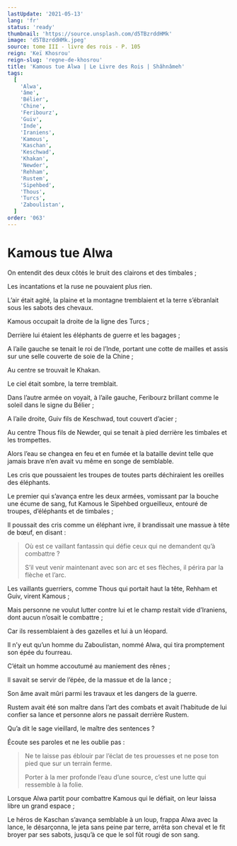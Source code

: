 ```yaml
---
lastUpdate: '2021-05-13'
lang: 'fr'
status: 'ready'
thumbnail: 'https://source.unsplash.com/d5TBzrddHMk'
image: 'd5TBzrddHMk.jpeg'
source: tome III - livre des rois - P. 105
reign: 'Keï Khosrou'
reign-slug: 'regne-de-khosrou'
title: 'Kamous tue Alwa | Le Livre des Rois | Shâhnâmeh'
tags:
  [
    'Alwa',
    'âme',
    'Bélier',
    'Chine',
    'Feribourz',
    'Guiv',
    'Inde',
    'Iraniens',
    'Kamous',
    'Kaschan',
    'Keschwad',
    'Khakan',
    'Newder',
    'Rehham',
    'Rustem',
    'Sipehbed',
    'Thous',
    'Turcs',
    'Zaboulistan',
  ]
order: '063'
---
```


<!-- LTeX: language=fr -->

# Kamous tue Alwa

On entendit des deux côtés le bruit des clairons et des timbales ;

Les incantations et la ruse ne pouvaient plus rien.

L’air était agité, la plaine et la montagne tremblaient et la terre s’ébranlait sous les sabots des chevaux.

Kamous occupait la droite de la ligne des Turcs ;

Derrière lui étaient les éléphants de guerre et les bagages ;

A l’aile gauche se tenait le roi de l’Inde, portant une cotte de mailles et assis sur une selle couverte de soie de la Chine ;

Au centre se trouvait le Khakan.

Le ciel était sombre, la terre tremblait.

Dans l’autre armée on voyait, à l’aile gauche, Feribourz brillant comme le soleil dans le signe du Bélier ;

A l’aile droite, Guiv fils de Keschwad, tout couvert d’acier ;

Au centre Thous fils de Newder, qui se tenait à pied derrière les timbales et les trompettes.

Alors l’eau se changea en feu et en fumée et la bataille devint telle que jamais brave n’en avait vu même en songe de semblable.

Les cris que poussaient les troupes de toutes parts déchiraient les oreilles des éléphants.

Le premier qui s’avança entre les deux armées, vomissant par la bouche une écume de sang, fut Kamous le Sipehbed orgueilleux, entouré de troupes, d’éléphants et de timbales ;

Il poussait des cris comme un éléphant ivre, il brandissait une massue à tête de bœuf, en disant :

> Où est ce vaillant fantassin qui défie ceux qui ne demandent qu’à combattre ?
>
> S’il veut venir maintenant avec son arc et ses flèches, il périra par la flèche et l’arc.

Les vaillants guerriers, comme Thous qui portait haut la tête, Rehham et Guiv, virent Kamous ;

Mais personne ne voulut lutter contre lui et le champ restait vide d’Iraniens, dont aucun n’osait le combattre ;

Car ils ressemblaient à des gazelles et lui à un léopard.

Il n’y eut qu’un homme du Zaboulistan, nommé Alwa, qui tira promptement son épée du fourreau.

C’était un homme accoutumé au maniement des rênes ;

Il savait se servir de l’épée, de la massue et de la lance ;

Son âme avait mûri parmi les travaux et les dangers de la guerre.

Rustem avait été son maître dans l’art des combats et avait l’habitude de lui confier sa lance et personne alors ne passait derrière Rustem.

Qu’a dit le sage vieillard, le maître des sentences ?

Écoute ses paroles et ne les oublie pas :

> Ne te laisse pas éblouir par l’éclat de tes prouesses et ne pose ton pied que sur un terrain ferme.
>
> Porter à la mer profonde l’eau d’une source, c’est une lutte qui ressemble à la folie.

Lorsque Alwa partit pour combattre Kamous qui le défiait, on leur laissa libre un grand espace ;

Le héros de Kaschan s’avança semblable à un loup, frappa Alwa avec la lance, le désarçonna, le jeta sans peine par terre, arrêta son cheval et le fit broyer par ses sabots, jusqu’à ce que le sol fût rougi de son sang.
